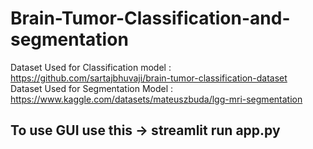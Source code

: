 # Brain-Tumor-Classification-and-segmentation

Dataset Used for Classification model : https://github.com/sartajbhuvaji/brain-tumor-classification-dataset </br>
Dataset Used for Segmentation Model   : https://www.kaggle.com/datasets/mateuszbuda/lgg-mri-segmentation

## To use GUI use this -> streamlit run app.py
